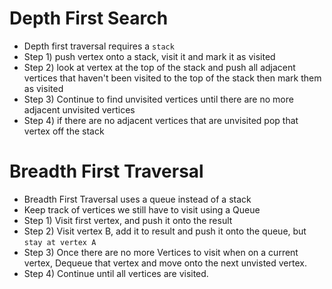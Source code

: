 # Depth First Search
  * Depth first traversal requires a `stack`
  * Step 1) push vertex onto a stack, visit it and mark it as visited
  * Step 2) look at vertex at the top of the stack and push all adjacent vertices that haven't been visited to the top of the stack then mark them as visited
  * Step 3) Continue to find unvisited vertices until there are no more adjacent unvisited vertices
  * Step 4) if there are no adjacent vertices that are unvisited pop that vertex off the stack

# Breadth First Traversal
  * Breadth First Traversal uses a queue instead of a stack
  * Keep track of vertices we still have to visit using a Queue
  * Step 1) Visit first vertex, and push it onto the result
  * Step 2) Visit vertex B, add it to result and push it onto the queue, but `stay at vertex A`
  * Step 3) Once there are no more Vertices to visit when on a current vertex, Dequeue that vertex and move onto the next unvisted vertex.
  * Step 4) Continue until all vertices are visited. 
